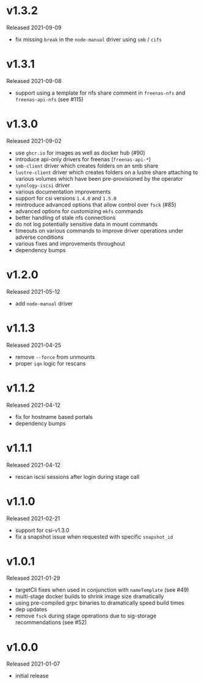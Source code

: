 # v1.3.2

Released 2021-09-09

- fix missing `break` in the `node-manual` driver using `smb` / `cifs`

# v1.3.1

Released 2021-09-08

- support using a template for nfs share comment in `freenas-nfs` and
  `freenas-api-nfs` (see #115)

# v1.3.0

Released 2021-09-02

- use `ghcr.io` for images as well as docker hub (#90)
- introduce api-only drivers for freenas (`freenas-api-*`)
- `smb-client` driver which creates folders on an smb share
- `lustre-client` driver which creates folders on a lustre share
  attaching to various volumes which have been pre-provisioned by the operator
- `synology-iscsi` driver
- various documentation improvements
- support for csi versions `1.4.0` and `1.5.0`
- reintroduce advanced options that allow control over `fsck` (#85)
- advanced options for customizing `mkfs` commands
- better handling of stale nfs connections
- do not log potentially sensitive data in mount commands
- timeouts on various commands to improve driver operations under adverse
  conditions
- various fixes and improvements throughout
- dependency bumps

# v1.2.0

Released 2021-05-12

- add `node-manual` driver

# v1.1.3

Released 2021-04-25

- remove `--force` from unmounts
- proper `iqn` logic for rescans

# v1.1.2

Released 2021-04-12

- fix for hostname based portals
- dependency bumps

# v1.1.1

Released 2021-04-12

- rescan iscsi sessions after login during stage call

# v1.1.0

Released 2021-02-21

- support for csi-v1.3.0
- fix a snapshot issue when requested with specific `snapshot_id`

# v1.0.1

Released 2021-01-29

- targetCli fixes when used in conjunction with `nameTemplate` (see #49)
- multi-stage docker builds to shrink image size dramatically
- using pre-compiled grpc binaries to dramatically speed build times
- dep updates
- remove `fsck` during stage operations due to sig-storage recommendations (see #52)

# v1.0.0

Released 2021-01-07

- initial release
